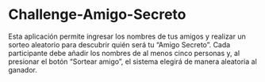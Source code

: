 # Challenge-Amigo-Secreto
Esta aplicación permite ingresar los nombres de tus amigos y realizar un sorteo aleatorio para descubrir quién será tu “Amigo Secreto”. Cada participante debe añadir los nombres de al menos cinco personas y, al presionar el botón “Sortear amigo”, el sistema elegirá de manera aleatoria al ganador.
